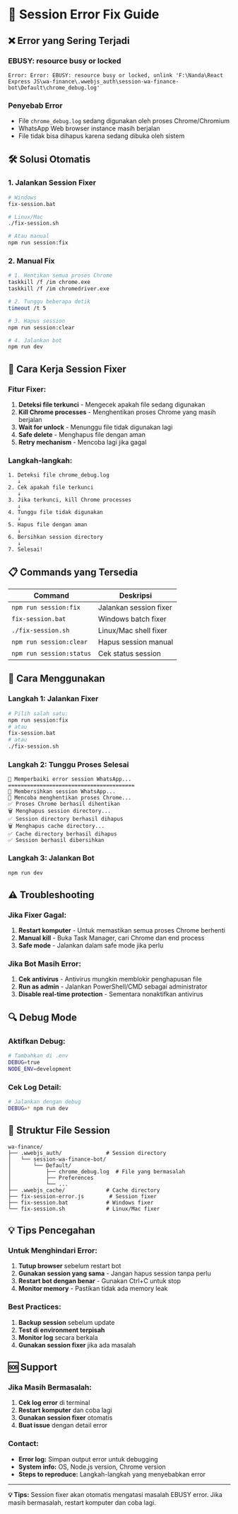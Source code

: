 # 🔧 Session Error Fix Guide

## ❌ **Error yang Sering Terjadi**

### **EBUSY: resource busy or locked**
```
Error: Error: EBUSY: resource busy or locked, unlink 'F:\Nanda\React Express JS\wa-finance\.wwebjs_auth\session-wa-finance-bot\Default\chrome_debug.log'
```

### **Penyebab Error**
- File `chrome_debug.log` sedang digunakan oleh proses Chrome/Chromium
- WhatsApp Web browser instance masih berjalan
- File tidak bisa dihapus karena sedang dibuka oleh sistem

## 🛠️ **Solusi Otomatis**

### **1. Jalankan Session Fixer**
```bash
# Windows
fix-session.bat

# Linux/Mac
./fix-session.sh

# Atau manual
npm run session:fix
```

### **2. Manual Fix**
```bash
# 1. Hentikan semua proses Chrome
taskkill /f /im chrome.exe
taskkill /f /im chromedriver.exe

# 2. Tunggu beberapa detik
timeout /t 5

# 3. Hapus session
npm run session:clear

# 4. Jalankan bot
npm run dev
```

## 🔧 **Cara Kerja Session Fixer**

### **Fitur Fixer:**
1. **Deteksi file terkunci** - Mengecek apakah file sedang digunakan
2. **Kill Chrome processes** - Menghentikan proses Chrome yang masih berjalan
3. **Wait for unlock** - Menunggu file tidak digunakan lagi
4. **Safe delete** - Menghapus file dengan aman
5. **Retry mechanism** - Mencoba lagi jika gagal

### **Langkah-langkah:**
```
1. Deteksi file chrome_debug.log
   ↓
2. Cek apakah file terkunci
   ↓
3. Jika terkunci, kill Chrome processes
   ↓
4. Tunggu file tidak digunakan
   ↓
5. Hapus file dengan aman
   ↓
6. Bersihkan session directory
   ↓
7. Selesai!
```

## 📋 **Commands yang Tersedia**

| Command | Deskripsi |
|---------|-----------|
| `npm run session:fix` | Jalankan session fixer |
| `fix-session.bat` | Windows batch fixer |
| `./fix-session.sh` | Linux/Mac shell fixer |
| `npm run session:clear` | Hapus session manual |
| `npm run session:status` | Cek status session |

## 🚀 **Cara Menggunakan**

### **Langkah 1: Jalankan Fixer**
```bash
# Pilih salah satu:
npm run session:fix
# atau
fix-session.bat
# atau
./fix-session.sh
```

### **Langkah 2: Tunggu Proses Selesai**
```
🔧 Memperbaiki error session WhatsApp...
========================================
🧹 Membersihkan session WhatsApp...
🔧 Mencoba menghentikan proses Chrome...
✅ Proses Chrome berhasil dihentikan
🗑️ Menghapus session directory...
✅ Session directory berhasil dihapus
🗑️ Menghapus cache directory...
✅ Cache directory berhasil dihapus
✅ Session berhasil dibersihkan
```

### **Langkah 3: Jalankan Bot**
```bash
npm run dev
```

## ⚠️ **Troubleshooting**

### **Jika Fixer Gagal:**
1. **Restart komputer** - Untuk memastikan semua proses Chrome berhenti
2. **Manual kill** - Buka Task Manager, cari Chrome dan end process
3. **Safe mode** - Jalankan dalam safe mode jika perlu

### **Jika Bot Masih Error:**
1. **Cek antivirus** - Antivirus mungkin memblokir penghapusan file
2. **Run as admin** - Jalankan PowerShell/CMD sebagai administrator
3. **Disable real-time protection** - Sementara nonaktifkan antivirus

## 🔍 **Debug Mode**

### **Aktifkan Debug:**
```bash
# Tambahkan di .env
DEBUG=true
NODE_ENV=development
```

### **Cek Log Detail:**
```bash
# Jalankan dengan debug
DEBUG=* npm run dev
```

## 📁 **Struktur File Session**

```
wa-finance/
├── .wwebjs_auth/              # Session directory
│   └── session-wa-finance-bot/
│       └── Default/
│           ├── chrome_debug.log  # File yang bermasalah
│           ├── Preferences
│           └── ...
├── .wwebjs_cache/             # Cache directory
├── fix-session-error.js        # Session fixer
├── fix-session.bat            # Windows fixer
└── fix-session.sh             # Linux/Mac fixer
```

## 💡 **Tips Pencegahan**

### **Untuk Menghindari Error:**
1. **Tutup browser** sebelum restart bot
2. **Gunakan session yang sama** - Jangan hapus session tanpa perlu
3. **Restart bot dengan benar** - Gunakan Ctrl+C untuk stop
4. **Monitor memory** - Pastikan tidak ada memory leak

### **Best Practices:**
1. **Backup session** sebelum update
2. **Test di environment terpisah**
3. **Monitor log** secara berkala
4. **Gunakan session fixer** jika ada masalah

## 🆘 **Support**

### **Jika Masih Bermasalah:**
1. **Cek log error** di terminal
2. **Restart komputer** dan coba lagi
3. **Gunakan session fixer** otomatis
4. **Buat issue** dengan detail error

### **Contact:**
- **Error log:** Simpan output error untuk debugging
- **System info:** OS, Node.js version, Chrome version
- **Steps to reproduce:** Langkah-langkah yang menyebabkan error

---

**💡 Tips:** Session fixer akan otomatis mengatasi masalah EBUSY error. Jika masih bermasalah, restart komputer dan coba lagi. 